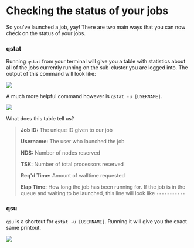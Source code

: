 # Checking the status of your jobs

So you've launched a job, yay! There are two main ways that you can now check on the status of your jobs.

### qstat

Running `qstat` from your terminal will give you a table with statistics about all of the jobs currently running on the sub-cluster you are logged into. The output of this command will look like:

![](/hpc-gitbook/assets/images/qstat.png)

A much more helpful command however is `qstat -u [USERNAME]`.&#x20;

![](/hpc-gitbook/assets/images/qstatu.png)

What does this table tell us?

> **Job ID:** The unique ID given to our job
>
> **Username:** The user who launched the job
>
> **NDS:** Number of nodes reserved
>
> **TSK:** Number of total processors reserved
>
> **Req'd Time:** Amount of walltime requested
>
> **Elap Time:** How long the job has been running for. If the job is in the queue and waiting to be launched, this line will look like `-----------`&#x20;

### qsu

`qsu` is a shortcut for `qstat -u [USERNAME]`. Running it will give you the exact same printout.

![](/hpc-gitbook/assets/images/qsu.png)



